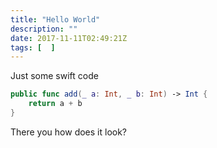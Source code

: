 ```yaml
---
title: "Hello World"
description: ""
date: 2017-11-11T02:49:21Z
tags: [  ]
---
```


Just some swift code

```swift
public func add(_ a: Int, _ b: Int) -> Int {
    return a + b
}
```

There you how does it look?

